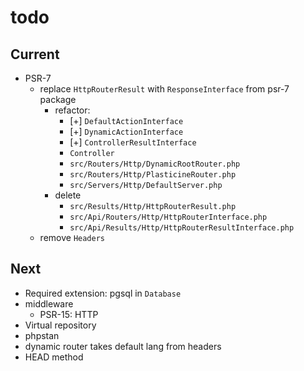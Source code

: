 # todo

## Current

- PSR-7
  - replace `HttpRouterResult` with `ResponseInterface` from psr-7 package
    - refactor:
      - [+] `DefaultActionInterface`
      - [+] `DynamicActionInterface`
      - [+] `ControllerResultInterface`
      - `Controller`
      - `src/Routers/Http/DynamicRootRouter.php`
      - `src/Routers/Http/PlasticineRouter.php`
      - `src/Servers/Http/DefaultServer.php`
    - delete
      - `src/Results/Http/HttpRouterResult.php`
      - `src/Api/Routers/Http/HttpRouterInterface.php`
      - `src/Api/Results/Http/HttpRouterResultInterface.php`
  - remove `Headers`

## Next

- Required extension: pgsql in `Database`
- middleware
  - PSR-15: HTTP
- Virtual repository
- phpstan  
- dynamic router takes default lang from headers  
- HEAD method
